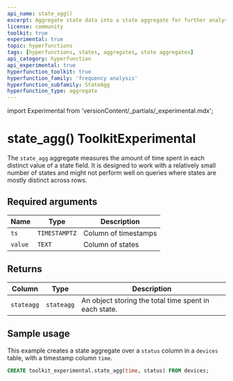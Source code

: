 ```yaml
---
api_name: state_agg()
excerpt: Aggregate state data into a state aggregate for further analysis
license: community
toolkit: true
experimental: true
topic: hyperfunctions
tags: [hyperfunctions, states, aggregates, state aggregates]
api_category: hyperfunction
api_experimental: true
hyperfunction_toolkit: true
hyperfunction_family: 'frequency analysis'
hyperfunction_subfamily: StateAgg
hyperfunction_type: aggregate
---
```


import Experimental from 'versionContent/_partials/_experimental.mdx';

# state_agg()  <tag type="toolkit">Toolkit</tag><tag type="experimental-toolkit">Experimental</tag>
The `state_agg` aggregate measures the amount of time spent in each 
distinct value of a state field. It is designed to work with a relatively small 
number of states and might not perform well on queries where states are 
mostly distinct across rows.

<Experimental />

## Required arguments

|Name|Type|Description|
|-|-|-|
|`ts`|`TIMESTAMPTZ`|Column of timestamps|
|`value`|`TEXT`|Column of states|

## Returns

|Column|Type|Description|
|-|-|-|
|`stateagg`|`stateagg`|An object storing the total time spent in each state.|

## Sample usage
This example creates a state aggregate over a `status` column in a `devices`
table, with a timestamp column `time`.
```sql
CREATE toolkit_experimental.state_agg(time, status) FROM devices;
```
